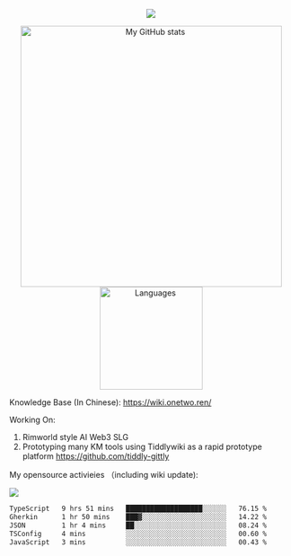 <a href="https://github.com/linonetwo">
    <p align="center">
        <img src="https://github-profile-trophy.vercel.app/?username=linonetwo&column=7&theme=onedark"/>
    </p>
</a>
<a align="center" href="https://github.com/linonetwo">
  <p align="center">
    <img src="https://github-readme-stats.vercel.app/api?username=linonetwo&show_icons=true&count_private=true" alt="My GitHub stats" width="465"/>
    <img src="https://github-readme-stats.vercel.app/api/top-langs/?username=linonetwo&layout=compact&langs_count=10" alt="Languages" height="183">
  </p>
</a>

Knowledge Base (In Chinese): https://wiki.onetwo.ren/

Working On: 

1. Rimworld style AI Web3 SLG
1. Prototyping many KM tools using Tiddlywiki as a rapid prototype platform https://github.com/tiddly-gittly

My opensource activieies （including wiki update):

![](https://visitor-badge.glitch.me/badge?page_id=linonetwo.linonetwo)

<!--START_SECTION:waka-->

```txt
TypeScript   9 hrs 51 mins   ███████████████████░░░░░░   76.15 %
Gherkin      1 hr 50 mins    ███▓░░░░░░░░░░░░░░░░░░░░░   14.22 %
JSON         1 hr 4 mins     ██░░░░░░░░░░░░░░░░░░░░░░░   08.24 %
TSConfig     4 mins          ░░░░░░░░░░░░░░░░░░░░░░░░░   00.60 %
JavaScript   3 mins          ░░░░░░░░░░░░░░░░░░░░░░░░░   00.43 %
```

<!--END_SECTION:waka-->

